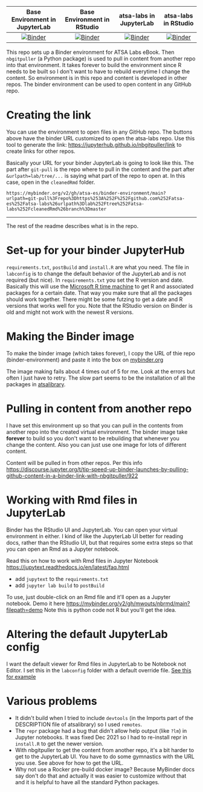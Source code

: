 | Base Environment in JupyterLab | Base Environment in RStudio | atsa-labs in JupyterLab | atsa-labs in RStudio |
|:----------:|:---------:|:----------:|:---------:|
| [![Binder](https://mybinder.org/badge_logo.svg)](https://mybinder.org/v2/gh/atsa-es/binder-environment/HEAD)  | [![Binder](https://mybinder.org/badge_logo.svg)](https://mybinder.org/v2/gh/atsa-es/binder-environment/HEAD?urlpath=rstudio) | [![Binder](https://mybinder.org/badge_logo.svg)](https://mybinder.org/v2/gh/atsa-es/binder-environment/main?urlpath=git-pull%3Frepo%3Dhttps%253A%252F%252Fgithub.com%252Fatsa-es%252Fatsa-labs%26urlpath%3Dlab%252Ftree%252Fatsa-labs%252FcleanedRmd%26branch%3Dmaster) | [![Binder](https://mybinder.org/badge_logo.svg)](https://mybinder.org/v2/gh/atsa-es/binder-environment/main?urlpath=git-pull%3Frepo%3Dhttps%253A%252F%252Fgithub.com%252Fatsa-es%252Fatsa-labs%26urlpath%3Drstudio) |


This repo sets up a Binder environment for ATSA Labs eBook. Then `nbgitpuller` (a Python package) is used to pull in content from another repo into that environment. It takes forever to build the environment since R needs to be built so I don't want to have to rebuild everytime I change the content. So environment is in this repo and content is developed in other repos. The binder environment can be used to open content in any GitHub repo.

# Creating the link

You can use the environment to open files in any GitHub repo. The buttons above have the binder URL customized to open the atsa-labs repo. Use this tool to generate the link: https://jupyterhub.github.io/nbgitpuller/link to create links for other repos.

Basically your URL for your binder JupyterLab is going to look like this. The part after `git-pull` is the repo where to pull in the content and the part after `&urlpath=lab/tree/...` is saying what part of the repo to open at. In this case, open in the `cleanedRmd` folder.
```
https://mybinder.org/v2/gh/atsa-es/binder-environment/main?urlpath=git-pull%3Frepo%3Dhttps%253A%252F%252Fgithub.com%252Fatsa-es%252Fatsa-labs%26urlpath%3Dlab%252Ftree%252Fatsa-labs%252FcleanedRmd%26branch%3Dmaster
```

------------

The rest of the readme describes what is in the repo.

# Set-up for your binder JupyterHub

`requirements.txt`, `postBuild` and `install.R` are what you need. The file in `labconfig` is to change the default behavior of the JupyterLab and is not required (but nice). In `requirements.txt` you set the R version and date. Basically this will use the [Microsoft R time machine](https://mran.microsoft.com/timemachine) to get R and associated packages for a certain date. That way you make sure that all the packages should work together. There might be some futzing to get a date and R versions that works well for you. Note that the RStudio version on Binder is old and might not work with the newest R versions.

# Making the Binder image

To make the binder image (which takes forever), I copy the URL of thie repo (binder-environment) and paste it into the box on [mybinder.org](https://mybinder.org/)

The image making fails about 4 times out of 5 for me. Look at the errors but often I just have to retry. The slow part seems to be the installation of all the packages in [atsalibrary](https://github.com/atsa-es/atsalibrary).

# Pulling in content from another repo

I have set this environment up so that you can pull in the contents from another repo into the created virtual environment. The binder image take **forever** to build so you don't want to be rebuilding that whenever you change the content. Also you can just use one image for lots of different content.

Content will be pulled in from other repos. Per this info
https://discourse.jupyter.org/t/tip-speed-up-binder-launches-by-pulling-github-content-in-a-binder-link-with-nbgitpuller/922

# Working with Rmd files in JupyterLab

Binder has the RStudio UI and JupyterLab. You can open your virtual environment in either. I kind of like the JupyterLab UI better for reading docs, rather than the RStudio UI, but that requires some extra steps so that you can open an Rmd as a Jupyter notebook. 

Read this on how to work with Rmd files in Jupyter Notebook
https://jupytext.readthedocs.io/en/latest/faq.html

* add `jupytext` to the `requirements.txt`
* add `jupyter lab build` to `postBuild`

To use, just double-click on an Rmd file and it'll open as a Jupyter notebook.
Demo it here https://mybinder.org/v2/gh/mwouts/nbrmd/main?filepath=demo Note this is python code not R but you'll get the idea.

# Altering the default JupyterLab config

I want the default viewer for Rmd files in JupyterLab to be Notebook not Editor. I set this in the `labconfig` folder with a default override file. [See this for example](https://github.com/mwouts/jupytext/blob/main/binder/labconfig/default_setting_overrides.json)

# Various problems

* It didn't build when I tried to include `devtools` (in the Imports part of the DESCRIPTION file of atsalibrary) so I used `remotes`.
* The `repr` package had a bug that didn't allow help output (like `?lm`) in Jupyter notebooks. It was fixed Dec 2021 so I had to re-install repr in `install.R` to get the newer version.
* With nbgitpuller to get the content from another repo, it's a bit harder to get to the JupyterLab UI. You have to do some gymnastics with the URL you use. See above for how to get the URL.
* Why not use a Rocker pre-build docker image? Because MyBinder docs say don't do that and actually it was easier to customize without that and it is helpful to have all the standard Python packages.
